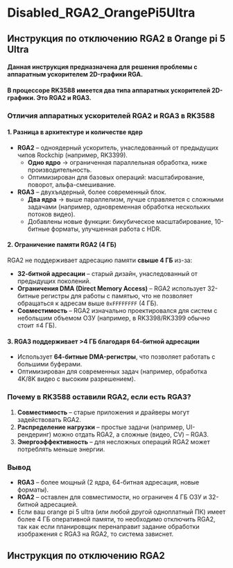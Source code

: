 # Disabled_RGA2_OrangePi5Ultra
## Инструкция по отключению RGA2 в Orange pi 5 Ultra
#### Данная инструкция предназначена для решения проблемы с аппаратным ускорителем 2D-графики RGA.
#### В процессоре RK3588 имеется два типа аппаратных ускорителей 2D-графики. Это RGA2 и RGA3.
### **Отличия аппаратных ускорителей RGA2 и RGA3 в RK3588**  

#### **1. Разница в архитектуре и количестве ядер**  
- **RGA2** – одноядерный ускоритель, унаследованный от предыдущих чипов Rockchip (например, RK3399).  
  - **Одно ядро** → ограниченная параллельная обработка, ниже производительность.  
  - Оптимизирован для базовых операций: масштабирование, поворот, альфа-смешивание.  
- **RGA3** – двухъядерный, более современный блок.  
  - **Два ядра** → выше параллелизм, лучше справляется с сложными задачами (например, одновременная обработка нескольких потоков видео).  
  - Добавлены новые функции: бикубическое масштабирование, 10-битные форматы, улучшенная работа с HDR.  

#### **2. Ограничение памяти RGA2 (4 ГБ)**  
RGA2 не поддерживает адресацию памяти **свыше 4 ГБ** из-за:  
- **32-битной адресации** – старый дизайн, унаследованный от предыдущих поколений.  
- **Ограничения DMA (Direct Memory Access)** – RGA2 использует 32-битные регистры для работы с памятью, что не позволяет обращаться к адресам выше `0xFFFFFFFF` (4 ГБ).  
- **Совместимость** – RGA2 изначально проектировался для систем с небольшим объемом ОЗУ (например, в RK3398/RK3399 обычно стоит ≤4 ГБ).  

#### **3. RGA3 поддерживает >4 ГБ благодаря 64-битной адресации**  
- Использует **64-битные DMA-регистры**, что позволяет работать с большими буферами.  
- Оптимизирован для современных задач (например, обработка 4K/8K видео с высоким разрешением).  

### **Почему в RK3588 оставили RGA2, если есть RGA3?**  
1. **Совместимость** – старые приложения и драйверы могут задействовать RGA2.  
2. **Распределение нагрузки** – простые задачи (например, UI-рендеринг) можно отдать RGA2, а сложные (видео, CV) – RGA3.  
3. **Энергоэффективность** – для несложных операций RGA2 может потреблять меньше энергии.  

### **Вывод**  
- **RGA3** – более мощный (2 ядра, 64-битная адресация, новые форматы).  
- **RGA2** – оставлен для совместимости, но ограничен 4 ГБ ОЗУ и 32-битной адресацией.  
- Если ваш orange pi 5 ultra (или любой другой одноплатный ПК) имеет более 4 ГБ оперативной памяти, то необходимо отключить RGA2, так как если планировщик перенаправит задание обработки изображения с RGA3 на RGA2, то система зависнет.

## **Инструкция по отключению RGA2**
